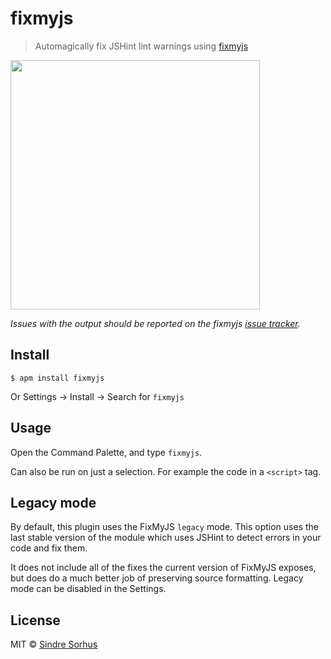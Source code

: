 # fixmyjs

> Automagically fix JSHint lint warnings using [fixmyjs](https://github.com/jshint/fixmyjs)

<img src="https://cloud.githubusercontent.com/assets/170270/4474662/ceab387a-4962-11e4-99ab-17dd5c44847c.gif" width="399">

*Issues with the output should be reported on the fixmyjs [issue tracker](https://github.com/jshint/fixmyjs/issues).*


## Install

```
$ apm install fixmyjs
```

Or Settings → Install → Search for `fixmyjs`


## Usage

Open the Command Palette, and type `fixmyjs`.

Can also be run on just a selection. For example the code in a `<script>` tag.


## Legacy mode

By default, this plugin uses the FixMyJS `legacy` mode. This option uses the last stable version of the module which uses JSHint to detect errors in your code and fix them.

It does not include all of the fixes the current version of FixMyJS exposes, but does do a much better job of preserving source formatting. Legacy mode can be disabled in the Settings.


## License

MIT © [Sindre Sorhus](http://sindresorhus.com)
